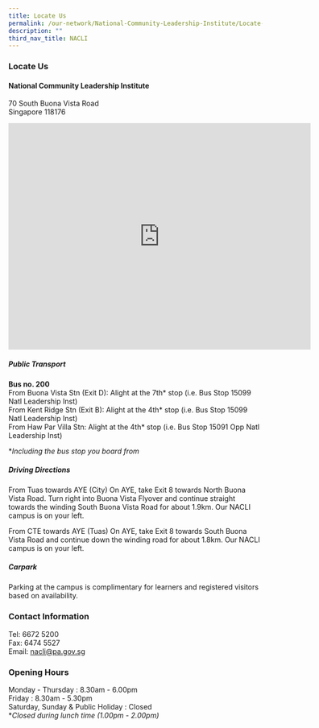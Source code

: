 ```yaml
---
title: Locate Us
permalink: /our-network/National-Community-Leadership-Institute/Locate-Us
description: ""
third_nav_title: NACLI
---
```

### Locate Us

#### National Community Leadership Institute

70 South Buona Vista Road<br>
Singapore 118176

<iframe src="https://www.google.com/maps/embed?pb=!1m18!1m12!1m3!1d3988.817515732155!2d103.78655051533119!3d1.2833490621415753!2m3!1f0!2f0!3f0!3m2!1i1024!2i768!4f13.1!3m3!1m2!1s0x31da1bb1bde04bc1%3A0x78dc11ebac0af460!2s70%20South%20Buona%20Vista%20Rd%2C%20Singapore%20118176!5e0!3m2!1sen!2ssg!4v1655785915410!5m2!1sen!2ssg" width="600" height="450" style="border:0;" allowfullscreen="" loading="lazy" ></iframe>

##### Public Transport

**Bus no. 200** <br>
From Buona Vista Stn (Exit D): Alight at the 7th* stop (i.e. Bus Stop 15099 Natl Leadership Inst) <br>
From Kent Ridge Stn (Exit B): Alight at the 4th* stop (i.e. Bus Stop 15099 Natl Leadership Inst) <br>
From Haw Par Villa Stn: Alight at the 4th* stop (i.e. Bus Stop 15091 Opp Natl Leadership Inst)

**Including the bus stop you board from*

##### Driving Directions

From Tuas towards AYE (City)
On AYE, take Exit 8 towards North Buona Vista Road. Turn right into Buona Vista Flyover and continue straight towards the winding South Buona Vista Road for about 1.9km. Our NACLI campus is on your left.

From CTE towards AYE (Tuas)
On AYE, take Exit 8 towards South Buona Vista Road and continue down the winding road for about 1.8km. Our NACLI campus is on your left.

##### Carpark

Parking at the campus is complimentary for learners and registered visitors based on availability.

### Contact Information

Tel: 6672 5200<br>
Fax: 6474 5527<br>
Email: nacli@pa.gov.sg

### Opening Hours

Monday - Thursday : 8.30am - 6.00pm <br>
Friday : 8.30am - 5.30pm <br>
Saturday, Sunday & Public Holiday : Closed <br>
**Closed during lunch time (1.00pm - 2.00pm)*